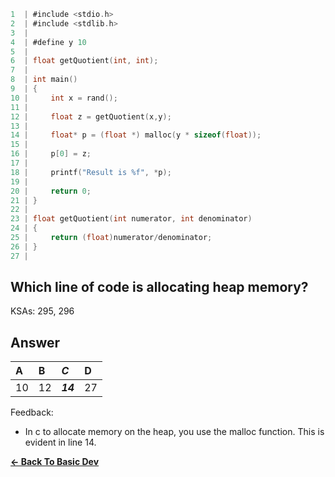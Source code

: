 ```c
1  | #include <stdio.h>
2  | #include <stdlib.h>
3  | 
4  | #define y 10
5  | 
6  | float getQuotient(int, int);
7  | 
8  | int main()
9  | {
10 |     int x = rand();
11 | 
12 |     float z = getQuotient(x,y);
13 |     
14 |     float* p = (float *) malloc(y * sizeof(float));
15 |     
16 |     p[0] = z;
17 |     
18 |     printf("Result is %f", *p);
19 |     
20 |     return 0;
21 | }
22 | 
23 | float getQuotient(int numerator, int denominator)
24 | {
25 |     return (float)numerator/denominator;
26 | }
27 | 
```

## Which line of code is allocating heap memory?

KSAs: 295, 296

## Answer
| A | B | ***C*** | D |
| :--- | :--- | :--- | :--- |
| 10 | 12 | ***14*** | 27 |


Feedback:

- In c to allocate memory on the heap, you use the malloc function.  This is evident in line 14.

[**<- Back To Basic Dev**](../../../../Basic_Dev.md)

